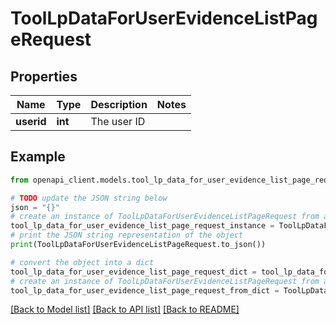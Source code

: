 # ToolLpDataForUserEvidenceListPageRequest


## Properties

Name | Type | Description | Notes
------------ | ------------- | ------------- | -------------
**userid** | **int** | The user ID | 

## Example

```python
from openapi_client.models.tool_lp_data_for_user_evidence_list_page_request import ToolLpDataForUserEvidenceListPageRequest

# TODO update the JSON string below
json = "{}"
# create an instance of ToolLpDataForUserEvidenceListPageRequest from a JSON string
tool_lp_data_for_user_evidence_list_page_request_instance = ToolLpDataForUserEvidenceListPageRequest.from_json(json)
# print the JSON string representation of the object
print(ToolLpDataForUserEvidenceListPageRequest.to_json())

# convert the object into a dict
tool_lp_data_for_user_evidence_list_page_request_dict = tool_lp_data_for_user_evidence_list_page_request_instance.to_dict()
# create an instance of ToolLpDataForUserEvidenceListPageRequest from a dict
tool_lp_data_for_user_evidence_list_page_request_from_dict = ToolLpDataForUserEvidenceListPageRequest.from_dict(tool_lp_data_for_user_evidence_list_page_request_dict)
```
[[Back to Model list]](../README.md#documentation-for-models) [[Back to API list]](../README.md#documentation-for-api-endpoints) [[Back to README]](../README.md)


